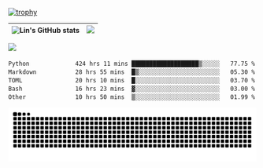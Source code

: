 [![trophy](https://github-profile-trophy.vercel.app/?username=ocss884&column=7)](https://github.com/ocss884)

| ![Lin's GitHub stats](https://github-readme-stats.vercel.app/api?username=ocss884&show_icons=true&hide_border=True&count_private=true) | ![](https://github-readme-streak-stats.herokuapp.com?user=ocss884&hide_border=true&date_format=M%20j%5B%2C%20Y%5D&ring=7EDDCF&fire=7EDDCF") |
| ------------------------------------------------------------ | ------------------------------------------------------------ |

![](https://komarev.com/ghpvc/?username=ocss884&color=brightgreen)

<!--START_SECTION:waka-->

```txt
Python             424 hrs 11 mins ███████████████████▒░░░░░   77.75 %
Markdown           28 hrs 55 mins  █▒░░░░░░░░░░░░░░░░░░░░░░░   05.30 %
TOML               20 hrs 10 mins  █░░░░░░░░░░░░░░░░░░░░░░░░   03.70 %
Bash               16 hrs 23 mins  ▓░░░░░░░░░░░░░░░░░░░░░░░░   03.00 %
Other              10 hrs 50 mins  ▒░░░░░░░░░░░░░░░░░░░░░░░░   01.99 %
```

<!--END_SECTION:waka-->

<p align="center">
   <img src="https://github.com/ocss884/ocss884/blob/output/github-snake.svg" alt="snake">
</p>
